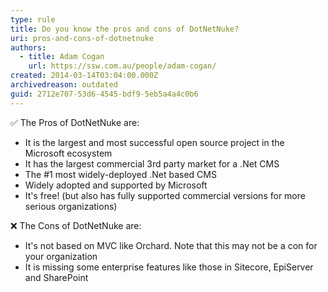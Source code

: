 ```yaml
---
type: rule
title: Do you know the pros and cons of DotNetNuke?
uri: pros-and-cons-of-dotnetnuke
authors:
  - title: Adam Cogan
    url: https://ssw.com.au/people/adam-cogan/
created: 2014-03-14T03:04:00.000Z
archivedreason: outdated
guid: 2712e707-53d6-4545-bdf9-5eb5a4a4c0b6
---
```


✅ The Pros of DotNetNuke are:

<!--endintro-->

- It is the largest and most successful open source project in the Microsoft ecosystem
- It has the largest commercial 3rd party market for a .Net CMS
- The #1 most widely-deployed .Net based CMS
- Widely adopted and supported by Microsoft
- It's free! (but also has fully supported commercial versions for more serious organizations)

❌ The Cons of DotNetNuke are:

- It's not based on MVC like Orchard. Note that this may not be a con for your organization
- It is missing some enterprise features like those in Sitecore, EpiServer and SharePoint
            
